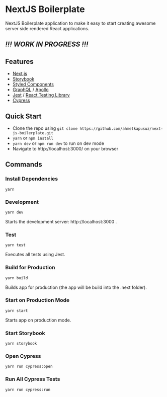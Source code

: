 # NextJS Boilerplate

NextJS Boilerplate application to make it easy to start creating awesome server side rendered React applications.

## __*!!! WORK IN PROGRESS !!!*__

## Features

- [Next.js](https://nextjs.org/)
- [Storybook](https://storybook.js.org/)
- [Styled Components](https://styled-components.com/)
- [GraphQL](https://graphql.org/) / [Apollo](https://www.apollographql.com/)
- [Jest](https://jestjs.io/) / [React Testing Library](https://testing-library.com/docs/react-testing-library/intro)
- [Cypress](https://www.cypress.io/)

## Quick Start

- Clone the repo using `git clone https://github.com/ahmetkapusuz/next-js-boilerplate.git`
- `yarn` or `npm install`
- `yarn dev` or `npm run dev` to run on dev mode
- Navigate to http://localhost:3000/ on your browser

## Commands

### Install Dependencies

`yarn`

### Development

`yarn dev`

Starts the development server: http://localhost:3000 .

### Test

`yarn test`

Executes all tests using Jest.

### Build for Production

`yarn build`

Builds app for production (the app will be build into the .next folder).

### Start on Production Mode

`yarn start`

Starts app on production mode.

### Start Storybook

`yarn storybook`

### Open Cypress

`yarn run cypress:open`

### Run All Cypress Tests

`yarn run cypress:run`
